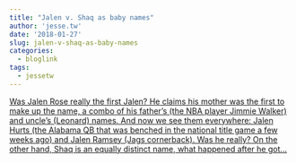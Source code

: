 ```yaml
---
title: "Jalen v. Shaq as baby names"
author: 'jesse.tw'
date: '2018-01-27'
slug: jalen-v-shaq-as-baby-names
categories:
  - bloglink
tags:
  - jessetw
---
```


[Was Jalen Rose really the first Jalen? He claims his mother was the first to make up the name, a combo of his father’s (the NBA player Jimmie Walker) and uncle’s (Leonard) names. And now we see them everywhere: Jalen Hurts (the Alabama QB that was benched in the national title game a few weeks ago) and Jalen Ramsey (Jags cornerback). Was he really? On the other hand, Shaq is an equally distinct name, what happened after he got...<click to read more>](https://jesse.tw/post/jalen-v-shaq/)

